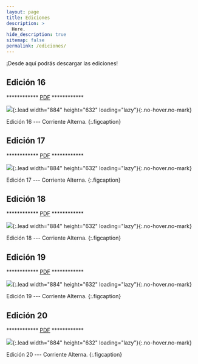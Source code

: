 ```yaml
---
layout: page
title: Ediciones
description: >
  Here.
hide_description: true
sitemap: false
permalink: /ediciones/
---
```


¡Desde aquí podrás descargar las ediciones!

## Edición 16

************ [PDF](/assets/pdf/corriente_alterna_16.pdf) ************

![](/assets/img/CA/periodicos/corriente_alterna_16.png){:.lead width="884" height="632" loading="lazy"}{:.no-hover.no-mark}

Edición 16 --- Corriente Alterna.
{:.figcaption}

## Edición 17

************ [PDF](/assets/pdf/corriente_alterna_17.pdf) ************

![](/assets/img/CA/periodicos/corriente_alterna_17.png){:.lead width="884" height="632" loading="lazy"}{:.no-hover.no-mark}

Edición 17 --- Corriente Alterna.
{:.figcaption}

## Edición 18

************ [PDF](/assets/pdf/corriente_alterna_18.pdf) ************

![](/assets/img/CA/periodicos/corriente_alterna_18.png){:.lead width="884" height="632" loading="lazy"}{:.no-hover.no-mark}

Edición 18 --- Corriente Alterna.
{:.figcaption}

## Edición 19

************ [PDF](/assets/pdf/corriente_alterna_19.pdf) ************

![](/assets/img/CA/periodicos/corriente_alterna_19.png){:.lead width="884" height="632" loading="lazy"}{:.no-hover.no-mark}

Edición 19 --- Corriente Alterna.
{:.figcaption}

## Edición 20

************ [PDF](/assets/pdf/corriente_alterna_20.pdf) ************

![](/assets/img/CA/periodicos/corriente_alterna_20.png){:.lead width="884" height="632" loading="lazy"}{:.no-hover.no-mark}

Edición 20 --- Corriente Alterna.
{:.figcaption}
